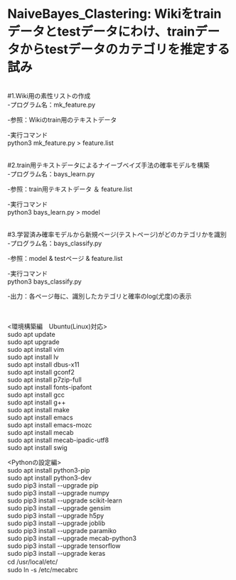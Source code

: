 # NaiveBayes_Clastering:            Wikiをtrainデータとtestデータにわけ、trainデータからtestデータのカテゴリを推定する試み

<br>#1.Wiki用の素性リストの作成<br>
-プログラム名：mk_feature.py

-参照：Wikiのtrain用のテキストデータ

-実行コマンド<br>
python3 mk_feature.py > feature.list

<br>#2.train用テキストデータによるナイーブベイズ手法の確率モデルを構築<br>
-プログラム名：bays_learn.py

-参照：train用テキストデータ ＆ feature.list

-実行コマンド<br>
python3 bays_learn.py > model

<br>#3.学習済み確率モデルから新規ページ(テストページ)がどのカテゴリかを識別<br>
-プログラム名：bays_classify.py

-参照：model & testページ & feature.list

-実行コマンド<br>
python3 bays_classify.py

-出力：各ページ毎に、識別したカテゴリと確率のlog(尤度)の表示

<br><br>
<環境構築編　Ubuntu(Linux)対応><br>
sudo apt update <br>
sudo apt upgrade<br>
sudo apt install vim<br>
sudo apt install lv<br>
sudo apt install dbus-x11<br>
sudo apt install gconf2<br>
sudo apt install p7zip-full<br>
sudo apt install fonts-ipafont<br>
sudo apt install gcc<br>
sudo apt install g++<br>
sudo apt install make<br>
sudo apt install emacs<br>
sudo apt install emacs-mozc<br>
sudo apt install mecab<br>
sudo apt install mecab-ipadic-utf8<br>
sudo apt install swig<br>

<Pythonの設定編><br>
sudo apt install python3-pip<br>
sudo apt install python3-dev<br>
sudo pip3 install --upgrade pip<br>
sudo pip3 install --upgrade numpy<br>
sudo pip3 install --upgrade scikit-learn<br>
sudo pip3 install --upgrade gensim<br>
sudo pip3 install --upgrade h5py<br>
sudo pip3 install --upgrade joblib<br>
sudo pip3 install --upgrade paramiko<br>
sudo pip3 install --upgrade mecab-python3<br>
sudo pip3 install --upgrade tensorflow<br>
sudo pip3 install --upgrade keras<br>
cd /usr/local/etc/　　<br>
sudo ln -s /etc/mecabrc<br>
<br>
